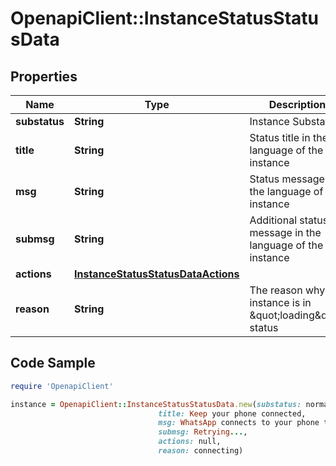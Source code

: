 # OpenapiClient::InstanceStatusStatusData

## Properties

Name | Type | Description | Notes
------------ | ------------- | ------------- | -------------
**substatus** | **String** | Instance Substatus | [optional] 
**title** | **String** | Status title in the language of the instance | [optional] 
**msg** | **String** | Status message in the language of the instance | [optional] 
**submsg** | **String** | Additional status message in the language of the instance | [optional] 
**actions** | [**InstanceStatusStatusDataActions**](InstanceStatusStatusDataActions.md) |  | [optional] 
**reason** | **String** | The reason why the instance is in \&quot;loading\&quot; status | [optional] 

## Code Sample

```ruby
require 'OpenapiClient'

instance = OpenapiClient::InstanceStatusStatusData.new(substatus: normal,
                                 title: Keep your phone connected,
                                 msg: WhatsApp connects to your phone to sync messages. To reduce data usage, connect your phone to Wi-Fi.,
                                 submsg: Retrying...,
                                 actions: null,
                                 reason: connecting)
```


